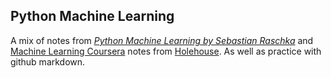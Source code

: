 ## Python Machine Learning

A mix of notes from [*Python Machine Learning by Sebastian Raschka*](http://sebastianraschka.com/books.html) and [Machine Learning  Coursera](https://www.coursera.org/learn/machine-learning/) notes from [Holehouse](http://www.holehouse.org/mlclass/). As well as practice with github markdown.
